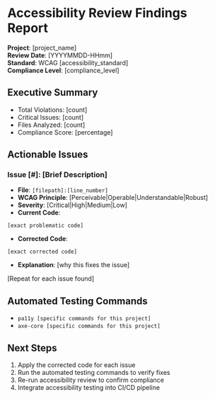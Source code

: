 # Accessibility Review Findings Report

**Project**: [project_name]  
**Review Date**: [YYYYMMDD-HHmm]  
**Standard**: WCAG [accessibility_standard]  
**Compliance Level**: [compliance_level]

## Executive Summary
- Total Violations: [count]
- Critical Issues: [count]
- Files Analyzed: [count]
- Compliance Score: [percentage]

## Actionable Issues

### Issue [#]: [Brief Description]
- **File**: `[filepath]:[line_number]`
- **WCAG Principle**: [Perceivable|Operable|Understandable|Robust]
- **Severity**: [Critical|High|Medium|Low]
- **Current Code**:
```language
[exact problematic code]
```
- **Corrected Code**:
```language
[exact corrected code]
```
- **Explanation**: [why this fixes the issue]

[Repeat for each issue found]

## Automated Testing Commands
- `pa11y [specific commands for this project]`
- `axe-core [specific commands for this project]`

## Next Steps
1. Apply the corrected code for each issue
2. Run the automated testing commands to verify fixes
3. Re-run accessibility review to confirm compliance
4. Integrate accessibility testing into CI/CD pipeline
